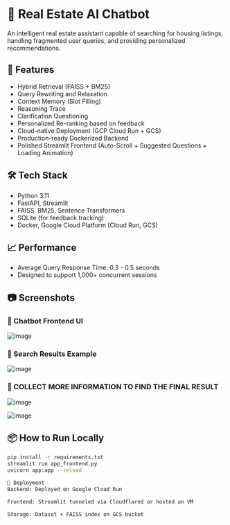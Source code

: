 # 🏡 Real Estate AI Chatbot

An intelligent real estate assistant capable of searching for housing listings, handling fragmented user queries, and providing personalized recommendations.

## 🚀 Features
- Hybrid Retrieval (FAISS + BM25)
- Query Rewriting and Relaxation
- Context Memory (Slot Filling)
- Reasoning Trace
- Clarification Questioning
- Personalized Re-ranking based on feedback
- Cloud-native Deployment (GCP Cloud Run + GCS)
- Production-ready Dockerized Backend
- Polished Streamlit Frontend (Auto-Scroll + Suggested Questions + Loading Animation)

## 🛠️ Tech Stack
- Python 3.11
- FastAPI, Streamlit
- FAISS, BM25, Sentence Transformers
- SQLite (for feedback tracking)
- Docker, Google Cloud Platform (Cloud Run, GCS)

## 📈 Performance
- Average Query Response Time: 0.3 - 0.5 seconds
- Designed to support 1,000+ concurrent sessions

## 📷 Screenshots
### 🔹 Chatbot Frontend UI
![image](https://github.com/user-attachments/assets/b8afa153-ad64-4671-a8b0-6becc716f4da)
### 🔹 Search Results Example
![image](https://github.com/user-attachments/assets/35ca1de1-0ff3-4953-990c-1a4bfb70291e)
### 🔹 COLLECT MORE INFORMATION TO FIND THE FINAL RESULT
![image](https://github.com/user-attachments/assets/e09281ad-8815-4174-9836-05a7a4bd0d3a)

![image](https://github.com/user-attachments/assets/37ce728b-0b23-4ab3-b928-a6c6db60a66e)

## 📦 How to Run Locally
```bash
pip install -r requirements.txt
streamlit run app_frontend.py
uvicorn app:app --reload

📡 Deployment
Backend: Deployed on Google Cloud Run

Frontend: Streamlit tunneled via Cloudflared or hosted on VM

Storage: Dataset + FAISS index on GCS bucket
